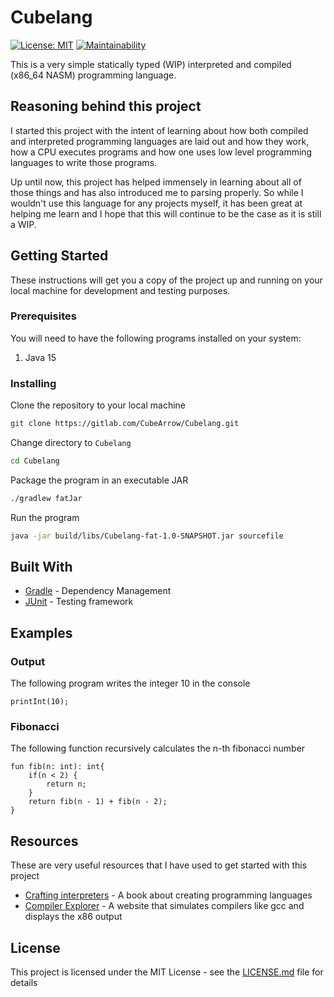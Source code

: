 # Cubelang
[![License: MIT](https://img.shields.io/badge/License-MIT-yellow.svg?style=flat)](https://opensource.org/licenses/MIT)
[![Maintainability](https://api.codeclimate.com/v1/badges/b56516951e9c3a93a8b0/maintainability)](https://codeclimate.com/github/CubeArrow/Cubelang/maintainability)

This is a very simple statically typed (WIP) interpreted and compiled (x86_64 NASM) programming language.


## Reasoning behind this project
I started this project with the intent of learning about how both compiled and interpreted programming languages are laid out and how they work, 
how a CPU executes programs and how one uses low level programming languages to write those programs. 

Up until now, this project has helped immensely in learning about all of those things and has also introduced me to parsing properly.
So while I wouldn't use this language for any projects myself, it has been great at helping me learn and I hope that this will continue to be the case as it is still a WIP. 

## Getting Started

These instructions will get you a copy of the project up and running on your local machine for development and testing purposes.

### Prerequisites

You will need to have the following programs installed on your system:

1. Java 15

### Installing

Clone the repository to your local machine
```bash
git clone https://gitlab.com/CubeArrow/Cubelang.git
```

Change directory to `Cubelang`
```bash
cd Cubelang 
```

Package the program in an executable JAR

```bash
./gradlew fatJar
```

Run the program
```bash
java -jar build/libs/Cubelang-fat-1.0-SNAPSHOT.jar sourcefile
```


## Built With

* [Gradle](https://gradle.org/) - Dependency Management
* [JUnit](https://junit.org/junit5/) - Testing framework

## Examples
### Output
The following program writes the integer 10 in the console
```
printInt(10);
```
### Fibonacci
The following function recursively calculates the n-th fibonacci number 
```
fun fib(n: int): int{
    if(n < 2) {
        return n;
    }
    return fib(n - 1) + fib(n - 2);
}
```
## Resources

These are very useful resources that I have used to get started with this project

* [Crafting interpreters](https://craftinginterpreters.com/) - A book about creating programming languages
* [Compiler Explorer](https://godbolt.org) - A website that simulates compilers like gcc and displays the x86 output



## License

This project is licensed under the MIT License - see the [LICENSE.md](LICENSE.md) file for details
